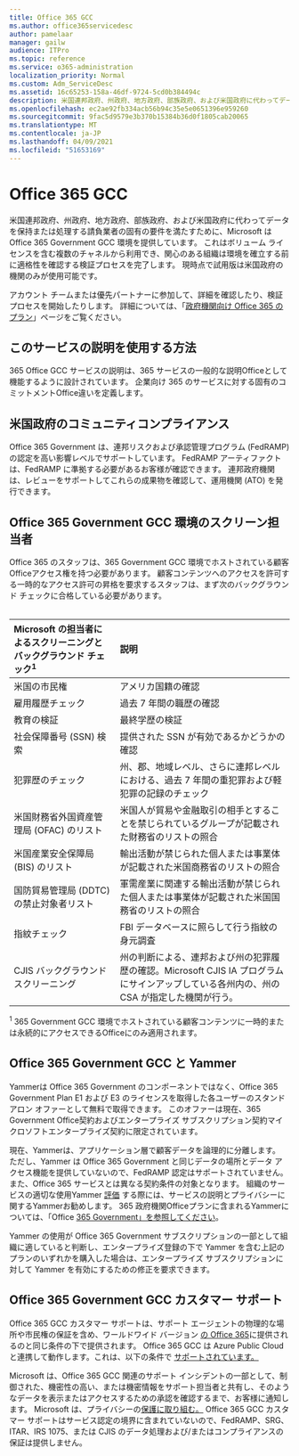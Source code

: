 ```yaml
---
title: Office 365 GCC
ms.author: office365servicedesc
author: pamelaar
manager: gailw
audience: ITPro
ms.topic: reference
ms.service: o365-administration
localization_priority: Normal
ms.custom: Adm_ServiceDesc
ms.assetid: 16c65253-158a-46df-9724-5cd0b384494c
description: 米国連邦政府、州政府、地方政府、部族政府、および米国政府に代わってデータを保持または処理する請負業者の固有の要件を満たすために、Microsoft は Office 365 US Government Community (GCC) サービスを提供しています。 これはボリューム ライセンスを含む複数のチャネルから利用でき、関心のある組織は環境を確立する前に適格性を確認する検証プロセスを完了します。 現時点で試用版は米国政府の機関のみが使用可能です。
ms.openlocfilehash: ec2ae92fb334acb56b94c35e5e0651396e959260
ms.sourcegitcommit: 9fac5d9579e3b370b15384b36d0f1805cab20065
ms.translationtype: MT
ms.contentlocale: ja-JP
ms.lasthandoff: 04/09/2021
ms.locfileid: "51653169"
---
```

# <a name="office-365-gcc"></a>Office 365 GCC

米国連邦政府、州政府、地方政府、部族政府、および米国政府に代わってデータを保持または処理する請負業者の固有の要件を満たすために、Microsoft は Office 365 Government GCC 環境を提供しています。 これはボリューム ライセンスを含む複数のチャネルから利用でき、関心のある組織は環境を確立する前に適格性を確認する検証プロセスを完了します。 現時点で試用版は米国政府の機関のみが使用可能です。
  
アカウント チームまたは優先パートナーに参加して、詳細を確認したり、検証プロセスを開始したりします。 詳細については、「[政府機関向け Office 365 のプラン](https://products.office.com/government/compare-office-365-government-plans)」ページをご覧ください。
  
## <a name="how-to-use-this-service-description"></a>このサービスの説明を使用する方法

365 Office GCC サービスの説明は、365 サービスの一般的な説明Officeとして機能するように設計されています。 企業向け 365 のサービスに対する固有のコミットメントOffice違いを定義します。
  
## <a name="us-government-community-compliance"></a>米国政府のコミュニティコンプライアンス

Office 365 Government は、連邦リスクおよび承認管理プログラム (FedRAMP) の認定を高い影響レベルでサポートしています。 FedRAMP アーティファクトは、FedRAMP に準拠する必要があるお客様が確認できます。 連邦政府機関は、レビューをサポートしてこれらの成果物を確認して、運用機関 (ATO) を発行できます。
  
## <a name="office-365-government-gcc-environment-screened-personnel"></a>Office 365 Government GCC 環境のスクリーン担当者

Office 365 のスタッフは、365 Government GCC 環境でホストされている顧客Officeアクセス権を持つ必要があります。 顧客コンテンツへのアクセスを許可する一時的なアクセス許可の昇格を要求するスタッフは、まず次のバックグラウンド チェックに合格している必要があります。<br><br> 
  
| Microsoft の担当者によるスクリーニングとバックグラウンド チェック<sup>1</sup> | 説明 |
|:-----|:-----|
|米国の市民権  <br/> |アメリカ国籍の確認  <br/> |
|雇用履歴チェック  <br/> |過去 7 年間の職歴の確認  <br/> |
|教育の検証  <br/> |最終学歴の検証  <br/> |
|社会保障番号 (SSN) 検索  <br/> |提供された SSN が有効であるかどうかの確認  <br/> |
|犯罪歴のチェック  <br/> |州、郡、地域レベル、さらに連邦レベルにおける、過去 7 年間の重犯罪および軽犯罪の記録のチェック  <br/> |
|米国財務省外国資産管理局 (OFAC) のリスト  <br/> |米国人が貿易や金融取引の相手とすることを禁じられているグループが記載された財務省のリストの照合  <br/> |
|米国産業安全保障局 (BIS) のリスト  <br/> |輸出活動が禁じられた個人または事業体が記載された米国商務省のリストの照合  <br/> |
|国防貿易管理局 (DDTC) の禁止対象者リスト  <br/> |軍需産業に関連する輸出活動が禁じられた個人または事業体が記載された米国国務省のリストの照合  <br/> |
|指紋チェック  <br/> |FBI データベースに照らして行う指紋の身元調査  <br/> |
|CJIS バックグラウンド スクリーニング  <br/> |州の判断による、連邦および州の犯罪履歴の確認。Microsoft CJIS IA プログラムにサインアップしている各州内の、州の CSA が指定した機関が行う。  <br/> |

<sup>1</sup> 365 Government GCC 環境でホストされている顧客コンテンツに一時的または永続的にアクセスできるOfficeにのみ適用されます。
  
## <a name="office-365-government-gcc-and-yammer"></a>Office 365 Government GCC と Yammer

Yammerは Office 365 Government のコンポーネントではなく、Office 365 Government Plan E1 および E3 のライセンスを取得した各ユーザーのスタンドアロン オファーとして無料で取得できます。 このオファーは現在、365 Government Office契約およびエンタープライズ サブスクリプション契約マイクロソフトエンタープライズ契約に限定されています。
  
現在、Yammerは、アプリケーション層で顧客データを論理的に分離します。 ただし、Yammer は Office 365 Government と同じデータの場所とデータ アクセス機能を提供していないので、FedRAMP 認定はサポートされていません。また、Office 365 サービスとは異なる契約条件の対象となります。 組織のサービスの適切な使用Yammer [評価](../../yammer-service-description/yammer-service-description.md) する際には、サービスの説明とプライバシーに関するYammerお勧めします。 365 政府機関Officeプランに含まれるYammerについては、「Office [365 Government」を参照してください](office-365-us-government.md)。
  
Yammer の使用が Office 365 Government サブスクリプションの一部として組織に適していると判断し、エンタープライズ登録の下で Yammer を含む上記のプランのいずれかを購入した場合は、エンタープライズ サブスクリプションに対して Yammer を有効にするための修正を要求できます。
  
## <a name="office-365-government-gcc-customer-support"></a>Office 365 Government GCC カスタマー サポート

Office 365 GCC カスタマー サポートは、サポート エージェントの物理的な場所や市民権の保証を含め、ワールドワイド バージョン [の Office 365](../support.md)に提供されるのと同じ条件の下で提供されます。 Office 365 GCC は Azure Public Cloud と連携して動作します。これは、以下の条件で [サポートされています。](https://azure.microsoft.com/support/plans/)

Microsoft は、Office 365 GCC 関連のサポート インシデントの一部として、制御された、機密性の高い、または機密情報をサポート担当者と共有し、そのようなデータを表示またはアクセスするための承認を確認するまで、お客様に通知します。 Microsoft は、プライバシーの[保護に取り組む。](https://privacy.microsoft.com/privacystatement) Office 365 GCC カスタマー サポートはサービス認定の境界に含まれていないので、FedRAMP、SRG、ITAR、IRS 1075、または CJIS のデータ処理および/またはコンプライアンスの保証は提供しません。